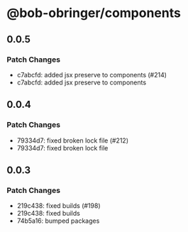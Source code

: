 # @bob-obringer/components

## 0.0.5

### Patch Changes

- c7abcfd: added jsx preserve to components (#214)
- c7abcfd: added jsx preserve to components

## 0.0.4

### Patch Changes

- 79334d7: fixed broken lock file (#212)
- 79334d7: fixed broken lock file

## 0.0.3

### Patch Changes

- 219c438: fixed builds (#198)
- 219c438: fixed builds
- 74b5a16: bumped packages
